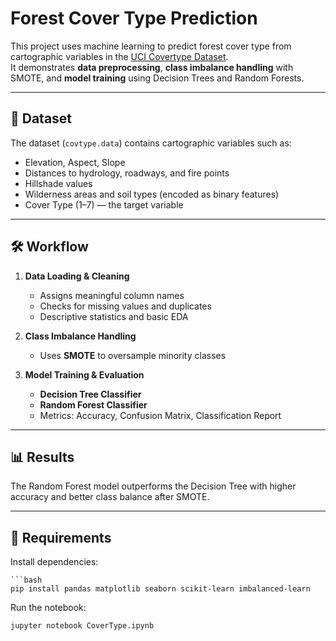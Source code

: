 # Forest Cover Type Prediction

This project uses machine learning to predict forest cover type from cartographic variables in the [UCI Covertype Dataset](https://archive.ics.uci.edu/ml/datasets/covertype).  
It demonstrates **data preprocessing**, **class imbalance handling** with SMOTE, and **model training** using Decision Trees and Random Forests.

---

## 📂 Dataset
The dataset (`covtype.data`) contains cartographic variables such as:
- Elevation, Aspect, Slope
- Distances to hydrology, roadways, and fire points
- Hillshade values
- Wilderness areas and soil types (encoded as binary features)
- Cover Type (1–7) — the target variable

---

## 🛠 Workflow
1. **Data Loading & Cleaning**  
   - Assigns meaningful column names  
   - Checks for missing values and duplicates  
   - Descriptive statistics and basic EDA  

2. **Class Imbalance Handling**  
   - Uses **SMOTE** to oversample minority classes

3. **Model Training & Evaluation**  
   - **Decision Tree Classifier**  
   - **Random Forest Classifier**  
   - Metrics: Accuracy, Confusion Matrix, Classification Report

---

## 📊 Results
The Random Forest model outperforms the Decision Tree with higher accuracy and better class balance after SMOTE.

---

## 🚀 Requirements
  Install dependencies:
   
    ```bash
    pip install pandas matplotlib seaborn scikit-learn imbalanced-learn

  Run the notebook:
  
    jupyter notebook CoverType.ipynb
